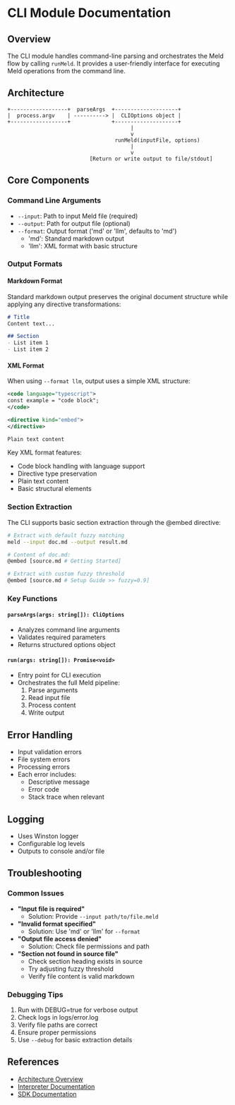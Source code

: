 # CLI Module Documentation

## Overview
The CLI module handles command-line parsing and orchestrates the Meld flow by calling `runMeld`. It provides a user-friendly interface for executing Meld operations from the command line.

## Architecture

```
+------------------+  parseArgs  +--------------------+
|  process.argv    | ----------> |  CLIOptions object |
+------------------+             +--------------------+
                                       |
                                       v
                                  runMeld(inputFile, options)
                                       |
                                       v
                          [Return or write output to file/stdout]
```

## Core Components

### Command Line Arguments
- `--input`: Path to input Meld file (required)
- `--output`: Path for output file (optional)
- `--format`: Output format ('md' or 'llm', defaults to 'md')
  - 'md': Standard markdown output
  - 'llm': XML format with basic structure

### Output Formats

#### Markdown Format
Standard markdown output preserves the original document structure while applying any directive transformations:
```markdown
# Title
Content text...

## Section
- List item 1
- List item 2
```

#### XML Format
When using `--format llm`, output uses a simple XML structure:
```xml
<code language="typescript">
const example = "code block";
</code>

<directive kind="embed">
</directive>

Plain text content
```

Key XML format features:
- Code block handling with language support
- Directive type preservation
- Plain text content
- Basic structural elements

### Section Extraction
The CLI supports basic section extraction through the @embed directive:
```bash
# Extract with default fuzzy matching
meld --input doc.md --output result.md

# Content of doc.md:
@embed [source.md # Getting Started]

# Extract with custom fuzzy threshold
@embed [source.md # Setup Guide >> fuzzy=0.9]
```

### Key Functions

#### `parseArgs(args: string[]): CliOptions`
- Analyzes command line arguments
- Validates required parameters
- Returns structured options object

#### `run(args: string[]): Promise<void>`
- Entry point for CLI execution
- Orchestrates the full Meld pipeline:
  1. Parse arguments
  2. Read input file
  3. Process content
  4. Write output

## Error Handling
- Input validation errors
- File system errors
- Processing errors
- Each error includes:
  - Descriptive message
  - Error code
  - Stack trace when relevant

## Logging
- Uses Winston logger
- Configurable log levels
- Outputs to console and/or file

## Troubleshooting

### Common Issues
- **"Input file is required"**
  - Solution: Provide `--input path/to/file.meld`
- **"Invalid format specified"**
  - Solution: Use 'md' or 'llm' for `--format`
- **"Output file access denied"**
  - Solution: Check file permissions and path
- **"Section not found in source file"**
  - Check section heading exists in source
  - Try adjusting fuzzy threshold
  - Verify file content is valid markdown

### Debugging Tips
1. Run with DEBUG=true for verbose output
2. Check logs in logs/error.log
3. Verify file paths are correct
4. Ensure proper permissions
5. Use `--debug` for basic extraction details

## References
- [Architecture Overview](../../../docs/ARCHITECTURE.md)
- [Interpreter Documentation](../../interpreter/__docs__/README.md)
- [SDK Documentation](../../sdk/__docs__/README.md) 